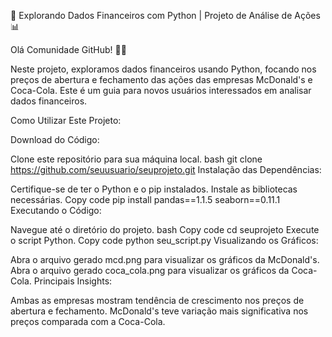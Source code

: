🚀 Explorando Dados Financeiros com Python | Projeto de Análise de Ações 📊

Olá Comunidade GitHub! 👋🌐

Neste projeto, exploramos dados financeiros usando Python, focando nos preços de abertura e fechamento das ações das empresas McDonald's e Coca-Cola. Este é um guia para novos usuários interessados em analisar dados financeiros.

Como Utilizar Este Projeto:

Download do Código:

Clone este repositório para sua máquina local.
bash
git clone https://github.com/seuusuario/seuprojeto.git
Instalação das Dependências:

Certifique-se de ter o Python e o pip instalados.
Instale as bibliotecas necessárias.
Copy code
pip install pandas==1.1.5 seaborn==0.11.1
Executando o Código:

Navegue até o diretório do projeto.
bash
Copy code
cd seuprojeto
Execute o script Python.
Copy code
python seu_script.py
Visualizando os Gráficos:

Abra o arquivo gerado mcd.png para visualizar os gráficos da McDonald's.
Abra o arquivo gerado coca_cola.png para visualizar os gráficos da Coca-Cola.
Principais Insights:

Ambas as empresas mostram tendência de crescimento nos preços de abertura e fechamento.
McDonald's teve variação mais significativa nos preços comparada com a Coca-Cola.
